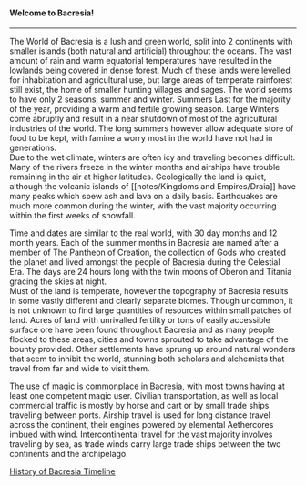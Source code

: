 #### Welcome to Bacresia!
--------------------
The World of Bacresia is a lush and green world, split into 2 continents with smaller islands (both natural and artificial) throughout the oceans. The vast amount of rain and warm equatorial temperatures have resulted in the lowlands being covered in dense forest. Much of these lands were levelled for inhabitation and agricultural use, but large areas of temperate rainforest still exist, the home of smaller hunting villages and sages. The world seems to have only 2 seasons, summer and winter. Summers Last for the majority of the year, providing a warm and fertile growing season. Large Winters come abruptly and result in a near shutdown of most of the agricultural industries of the world. The long summers however allow adequate store of food to be kept, with famine a worry most in the world have not had in generations.  
Due to the wet climate, winters are often icy and traveling becomes difficult. Many of the rivers freeze in the winter months and airships have trouble remaining in the air at higher latitudes. Geologically the land is quiet, although the volcanic islands of [[notes/Kingdoms and Empires/Draia]] have many peaks which spew ash and lava on a daily basis. Earthquakes are much more common during the winter, with the vast majority occurring within the first weeks of snowfall.  
  
  
Time and dates are similar to the real world, with 30 day months and 12 month years. Each of the summer months in Bacresia are named after a member of The Pantheon of Creation, the collection of Gods who created the planet and lived amongst the people of Bacresia during the Celestial Era. The days are 24 hours long with the twin moons of Oberon and Titania gracing the skies at night.  
Must of the land is temperate, however the topography of Bacresia results in some vastly different and clearly separate biomes. Though uncommon, it is not unknown to find large quantities of resources within small patches of land. Acres of land with unrivalled fertility or tons of easily accessible surface ore have been found throughout Bacresia and as many people flocked to these areas, cities and towns sprouted to take advantage of the bounty provided. Other settlements have sprung up around natural wonders that seem to inhibit the world, stunning both scholars and alchemists that travel from far and wide to visit them.  

The use of magic is commonplace in Bacresia, with most towns having at least one competent magic user. Civilian transportation, as well as local commercial traffic is mostly by horse and cart or by small trade ships traveling between ports. Airship travel is used for long distance travel across the continent, their engines powered by elemental Aethercores imbued with wind. Intercontinental travel for the vast majority involves traveling by sea, as trade winds carry large trade ships between the two continents and the archipelago.


[History of Bacresia Timeline](https://www.worldanvil.com/w/the-world-of-bacresia-oszero/t/history-of-bacresia)